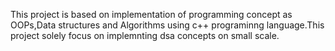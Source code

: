 This project is based on implementation of programming concept as
OOPs,Data structures and Algorithms using c++ programinng language.This project solely focus on implemnting dsa
concepts on small scale.
